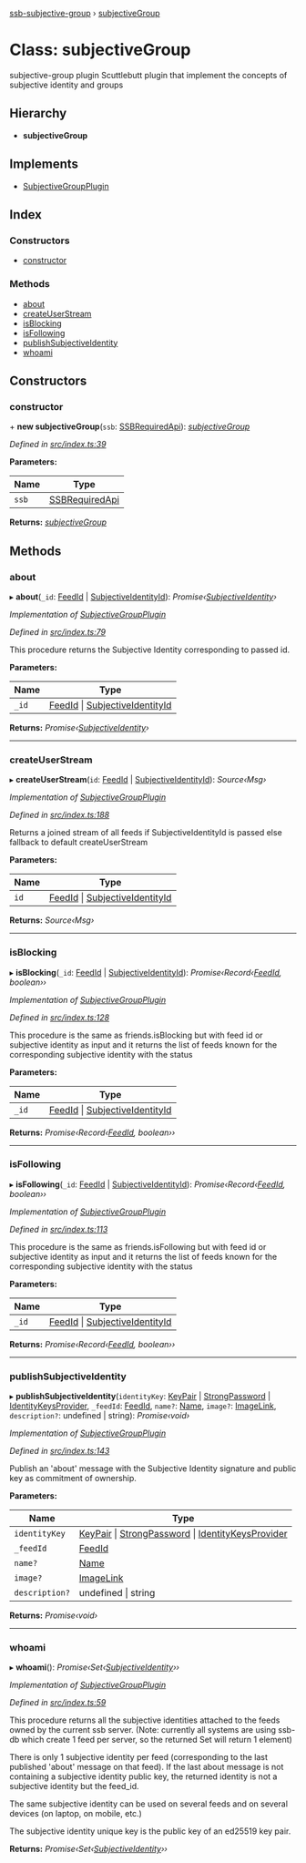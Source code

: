 [ssb-subjective-group](../README.md) › [subjectiveGroup](subjectivegroup.md)

# Class: subjectiveGroup

subjective-group plugin
Scuttlebutt plugin that implement the concepts of subjective identity and groups

## Hierarchy

* **subjectiveGroup**

## Implements

* [SubjectiveGroupPlugin](../interfaces/subjectivegroupplugin.md)

## Index

### Constructors

* [constructor](subjectivegroup.md#constructor)

### Methods

* [about](subjectivegroup.md#about)
* [createUserStream](subjectivegroup.md#createuserstream)
* [isBlocking](subjectivegroup.md#isblocking)
* [isFollowing](subjectivegroup.md#isfollowing)
* [publishSubjectiveIdentity](subjectivegroup.md#publishsubjectiveidentity)
* [whoami](subjectivegroup.md#whoami)

## Constructors

###  constructor

\+ **new subjectiveGroup**(`ssb`: [SSBRequiredApi](../interfaces/ssbrequiredapi.md)): *[subjectiveGroup](subjectivegroup.md)*

*Defined in [src/index.ts:39](https://github.com/gpicron/ssb-subjective-group/blob/d1d0c99/src/index.ts#L39)*

**Parameters:**

Name | Type |
------ | ------ |
`ssb` | [SSBRequiredApi](../interfaces/ssbrequiredapi.md) |

**Returns:** *[subjectiveGroup](subjectivegroup.md)*

## Methods

###  about

▸ **about**(`_id`: [FeedId](../README.md#feedid) | [SubjectiveIdentityId](../README.md#subjectiveidentityid)): *Promise‹[SubjectiveIdentity](subjectiveidentity.md)›*

*Implementation of [SubjectiveGroupPlugin](../interfaces/subjectivegroupplugin.md)*

*Defined in [src/index.ts:79](https://github.com/gpicron/ssb-subjective-group/blob/d1d0c99/src/index.ts#L79)*

This procedure returns the Subjective Identity corresponding to passed id.

**Parameters:**

Name | Type |
------ | ------ |
`_id` | [FeedId](../README.md#feedid) &#124; [SubjectiveIdentityId](../README.md#subjectiveidentityid) |

**Returns:** *Promise‹[SubjectiveIdentity](subjectiveidentity.md)›*

___

###  createUserStream

▸ **createUserStream**(`id`: [FeedId](../README.md#feedid) | [SubjectiveIdentityId](../README.md#subjectiveidentityid)): *Source‹Msg›*

*Implementation of [SubjectiveGroupPlugin](../interfaces/subjectivegroupplugin.md)*

*Defined in [src/index.ts:188](https://github.com/gpicron/ssb-subjective-group/blob/d1d0c99/src/index.ts#L188)*

Returns a joined stream of all feeds if SubjectiveIdentityId is passed else fallback to default
createUserStream

**Parameters:**

Name | Type |
------ | ------ |
`id` | [FeedId](../README.md#feedid) &#124; [SubjectiveIdentityId](../README.md#subjectiveidentityid) |

**Returns:** *Source‹Msg›*

___

###  isBlocking

▸ **isBlocking**(`_id`: [FeedId](../README.md#feedid) | [SubjectiveIdentityId](../README.md#subjectiveidentityid)): *Promise‹Record‹[FeedId](../README.md#feedid), boolean››*

*Implementation of [SubjectiveGroupPlugin](../interfaces/subjectivegroupplugin.md)*

*Defined in [src/index.ts:128](https://github.com/gpicron/ssb-subjective-group/blob/d1d0c99/src/index.ts#L128)*

This procedure is the same as friends.isBlocking but with feed id or subjective identity as input and it
returns the list of feeds known for the corresponding subjective identity with the status

**Parameters:**

Name | Type |
------ | ------ |
`_id` | [FeedId](../README.md#feedid) &#124; [SubjectiveIdentityId](../README.md#subjectiveidentityid) |

**Returns:** *Promise‹Record‹[FeedId](../README.md#feedid), boolean››*

___

###  isFollowing

▸ **isFollowing**(`_id`: [FeedId](../README.md#feedid) | [SubjectiveIdentityId](../README.md#subjectiveidentityid)): *Promise‹Record‹[FeedId](../README.md#feedid), boolean››*

*Implementation of [SubjectiveGroupPlugin](../interfaces/subjectivegroupplugin.md)*

*Defined in [src/index.ts:113](https://github.com/gpicron/ssb-subjective-group/blob/d1d0c99/src/index.ts#L113)*

This procedure is the same as friends.isFollowing but with feed id or subjective identity as input and it
returns the list of feeds known for the corresponding subjective identity with the status

**Parameters:**

Name | Type |
------ | ------ |
`_id` | [FeedId](../README.md#feedid) &#124; [SubjectiveIdentityId](../README.md#subjectiveidentityid) |

**Returns:** *Promise‹Record‹[FeedId](../README.md#feedid), boolean››*

___

###  publishSubjectiveIdentity

▸ **publishSubjectiveIdentity**(`identityKey`: [KeyPair](../README.md#keypair) | [StrongPassword](../README.md#strongpassword) | [IdentityKeysProvider](../README.md#identitykeysprovider), `_feedId`: [FeedId](../README.md#feedid), `name?`: [Name](../README.md#name), `image?`: [ImageLink](../README.md#imagelink), `description?`: undefined | string): *Promise‹void›*

*Implementation of [SubjectiveGroupPlugin](../interfaces/subjectivegroupplugin.md)*

*Defined in [src/index.ts:143](https://github.com/gpicron/ssb-subjective-group/blob/d1d0c99/src/index.ts#L143)*

Publish an 'about' message with the Subjective Identity signature and public key as commitment of ownership.

**Parameters:**

Name | Type |
------ | ------ |
`identityKey` | [KeyPair](../README.md#keypair) &#124; [StrongPassword](../README.md#strongpassword) &#124; [IdentityKeysProvider](../README.md#identitykeysprovider) |
`_feedId` | [FeedId](../README.md#feedid) |
`name?` | [Name](../README.md#name) |
`image?` | [ImageLink](../README.md#imagelink) |
`description?` | undefined &#124; string |

**Returns:** *Promise‹void›*

___

###  whoami

▸ **whoami**(): *Promise‹Set‹[SubjectiveIdentity](subjectiveidentity.md)››*

*Implementation of [SubjectiveGroupPlugin](../interfaces/subjectivegroupplugin.md)*

*Defined in [src/index.ts:59](https://github.com/gpicron/ssb-subjective-group/blob/d1d0c99/src/index.ts#L59)*

This procedure returns all the subjective identities attached to the feeds owned by the current ssb server.
(Note: currently all systems are using ssb-db which create 1 feed per server, so the returned Set will return 1
element)

There is only 1 subjective identity per feed (corresponding to the last published 'about' message on that feed).
If the last about message is not containing a subjective identity public key, the returned identity is not a subjective
identity but the feed_id.

The same subjective identity can be used on several feeds and on several devices (on laptop, on mobile, etc.)

The subjective identity unique key is the public key of an ed25519 key pair.

**Returns:** *Promise‹Set‹[SubjectiveIdentity](subjectiveidentity.md)››*
